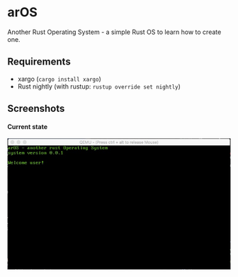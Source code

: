# arOS
Another Rust Operating System - a simple Rust OS to learn how to create one.

## Requirements

*	xargo (`cargo install xargo`)
*	Rust nightly (with rustup: `rustup override set nightly`)

## Screenshots

#### Current state

![state 1][state_1]

[state_1]: img/current_state_1.jpg

